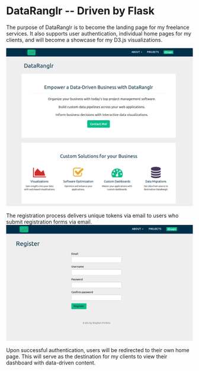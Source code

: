 # DataRanglr -- Driven by Flask

The purpose of DataRanglr is to become the landing page for my freelance services. It also supports user authentication, individual
home pages for my clients, and will become a showcase for my D3.js visualizations.  

![dataranglr home](https://github.com/stephperk/dataranglr/blob/master/app/static/DataRanglr.png)

The registration process delivers unique tokens via email to users who submit registration forms via email.   
![register page](https://github.com/stephperk/dataranglr/blob/master/app/static/Register.png)

Upon successful authentication, users will be redirected to their own home page. This will serve as the destination for my clients to 
view their dashboard with data-driven content.
